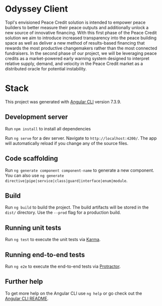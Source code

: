 # Odyssey Client

Topl's envisioned Peace Credit solution is intended to empower peace builders to better measure their peace outputs and additionally unlock a new source of innovative financing. With this first phase of the Peace Credit solution we aim to introduce increased transparency into the peace building space as well as deliver a new method of results-based financing that rewards the most productive changemakers rather than the most connected fundraisers. In the second phase of our project, we will be leveraging peace credits as a market-powered early warning system designed to interpret relative supply, demand, and velocity in the Peace Credit market as a distributed oracle for potential instability.


# Stack

This project was generated with [Angular CLI](https://github.com/angular/angular-cli) version 7.3.9.

## Development server
Run `npm install` to install all dependencies

Run `ng serve` for a dev server. Navigate to `http://localhost:4200/`. The app will automatically reload if you change any of the source files.

## Code scaffolding

Run `ng generate component component-name` to generate a new component. You can also use `ng generate directive|pipe|service|class|guard|interface|enum|module`.

## Build

Run `ng build` to build the project. The build artifacts will be stored in the `dist/` directory. Use the `--prod` flag for a production build.

## Running unit tests

Run `ng test` to execute the unit tests via [Karma](https://karma-runner.github.io).

## Running end-to-end tests

Run `ng e2e` to execute the end-to-end tests via [Protractor](http://www.protractortest.org/).

## Further help

To get more help on the Angular CLI use `ng help` or go check out the [Angular CLI README](https://github.com/angular/angular-cli/blob/master/README.md).
